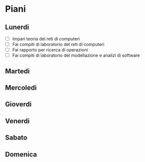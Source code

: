 # Piani

## Lunerdi
- [ ] Impari teoria del reti di computeri
- [ ] Fai compiti di laboratorio del reti di computeri
- [ ] Fai rapporto per ricerca di operazioni
- [ ] Fai compiti di laboratorio del modellazione e analizi di software

## Martedi

## Mercoledi

## Gioverdi

## Venerdi

## Sabato

## Domenica
